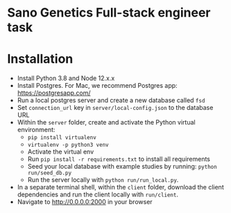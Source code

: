# Sano Genetics Full-stack engineer task

# Installation

- Install Python 3.8 and Node 12.x.x
- Install Postgres. For Mac, we recommend Postgres app: https://postgresapp.com/
- Run a local postgres server and create a new database called `fsd`
- Set `connection_url` key in `server/local-config.json` to the database URL
- Within the `server` folder, create and activate the Python virtual environment:
  - `pip install virtualenv`
  - `virtualenv -p python3 venv`
  - Activate the virtual env
  - Run `pip install -r requirements.txt` to install all requirements
  - Seed your local database with example studies by running: `python run/seed_db.py`
  - Run the server locally with `python run/run_local.py`.
- In a separate terminal shell, within the `client` folder, download the client dependencies and run the client locally with `run/client`.
- Navigate to http://0.0.0.0:2000 in your browser
